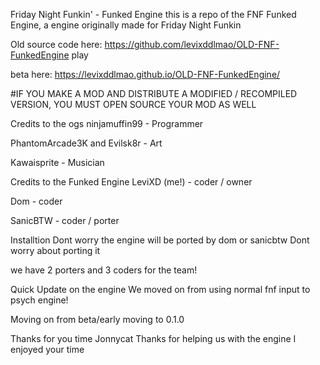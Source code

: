 Friday Night Funkin' - Funked Engine
this is a repo of the FNF Funked Engine, a engine originally made for Friday Night Funkin

Old source code here: https://github.com/levixddlmao/OLD-FNF-FunkedEngine play 

beta here: https://levixddlmao.github.io/OLD-FNF-FunkedEngine/

#IF YOU MAKE A MOD AND DISTRIBUTE A MODIFIED / RECOMPILED VERSION, YOU MUST OPEN SOURCE YOUR MOD AS WELL

Credits to the ogs
ninjamuffin99 - Programmer

PhantomArcade3K and Evilsk8r - Art

Kawaisprite - Musician

Credits to the Funked Engine
LeviXD (me!) - coder / owner

Dom - coder

SanicBTW - coder / porter

Installtion
Dont worry the engine will be ported by dom or sanicbtw Dont worry about porting it

we have 2 porters and 3 coders for the team!

Quick Update on the engine
We moved on from using normal fnf input to psych engine!

Moving on from beta/early moving to 0.1.0

Thanks for you time Jonnycat
Thanks for helping us with the engine I enjoyed your time